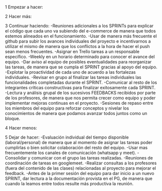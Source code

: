 1 Empezar a hacer: 


2 Hacer más:

3 Continuar haciendo: 
-Reuniones adicionales a los SPRINTs para explicar el código que cada uno va subiendo del e-commerce de manera que todos estemos alineados en el funcionamiento.
-Usar de manera más frecuente el github para subir los avances individuales del proyecto e incentivarnos a utilizar el mismo de manera que los conflictos a la hora de
 hacer el push sean menos frecuentes. 
-Asignar en Trello tareas a un responsable específico. 
-Weekly en un horario determinado para conocer el avance del equipo. 
-Dar aviso al equipo de posibles eventualidades para reorganizar las tareas, de manera que se cumpla el SPRINT gracias al apoyo del equipo. 
-Explotar la proactividad de cada uno de acuerdo a las fortalezas individuales. 
-Revisar en grupo al finalizar las tareas individuales las funcionalidades completadas durante el SPRINT.
-Comunicar al resto de los integrantes críticas constructivas para finalizar exitosamente cada SPRINT. 
-Lectura y análisis grupal de los sucesivos FEEDBACKS recibidos por parte de los profesores, de manera que nos permita crecer como equipo y poder implementar mejoras continuas en el 
proyecto. 
-Sesiones de repaso entre los miembros del equipo para reforzar conceptos y nivelar los conocimientos de manera que podamos avanzar todos juntos como un bloque.

4 Hacer menos:

5 Dejar de hacer:
-Evaluación individual del tiempo disponible (laboral/personal) de manera que al momento de asignar las tareas poder cumplirlas o bien solicitar colaboración del resto del equipo. 
-Usar mas frecuentemente los canales de comunicación (whatsapp y meet). 
-Consolidar y comunicar con el grupo las tareas realizadas.
-Reuniones de coordinación de tareas en googlemeet. 
-Realizar consultas a los profesores (fuera del contenido de las clases) relacionadas al proyecto para mejorar el feedback. 
-Antes de la primer sesión del equipo para dar inicio a un nuevo SPRINT, dar lectura a la documentación provista en el PG, de manera que cuando la leamos entre todos resulte más 
productiva la reunión. 
